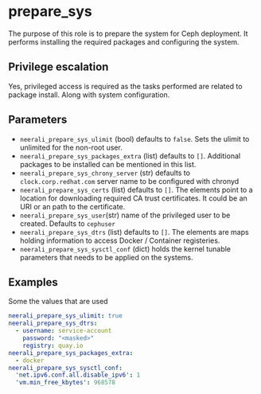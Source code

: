 # prepare_sys

The purpose of this role is to prepare the system for Ceph deployment. It performs
installing the required packages and configuring the system.

## Privilege escalation

Yes, privileged access is required as the tasks performed are related to package
install. Along with system configuration.

## Parameters

* `neerali_prepare_sys_ulimit` (bool) defaults to `false`. Sets the ulimit to
  unlimited for the non-root user.
* `neerali_prepare_sys_packages_extra` (list) defaults to `[]`. Additional
  packages to be installed can be mentioned in this list.
* `neerali_prepare_sys_chrony_server` (str) defaults to `clock.corp.redhat.com`
  server name to be configured with chronyd
* `neerali_prepare_sys_certs` (list) defaults to `[]`. The elements point to a
  location for downloading required CA trust certificates. It could be an URI
  or an path to the certificate.
* `neerali_prepare_sys_user`(str) name of the privileged user to be created.
  Defaults to `cephuser`
* `neerali_prepare_sys_dtrs` (list) defaults to `[]`. The elements are maps
  holding information to access Docker / Container registeries.
* `neerali_prepare_sys_sysctl_conf` (dict) holds the kernel tunable parameters
  that needs to be applied on the systems.

## Examples

Some the values that are used

```yaml
neerali_prepare_sys_ulimit: true
neerali_prepare_sys_dtrs:
  - username: service-account
    password: "<masked>"
    registry: quay.io
neerali_prepare_sys_packages_extra:
  - docker
neerali_prepare_sys_sysctl_conf:
  'net.ipv6.conf.all.disable_ipv6': 1
  'vm.min_free_kbytes': 968578
```
